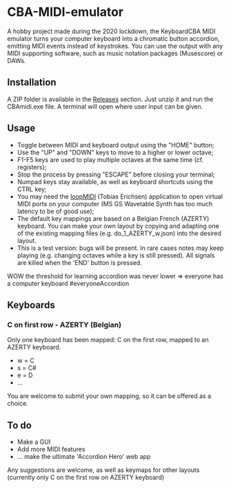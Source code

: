 # CBA-MIDI-emulator
A hobby project made during the 2020 lockdown, the KeyboardCBA MIDI emulator turns your computer keyboard into a chromatic button accordion, emitting MIDI events instead of keystrokes. You can use the output with any MIDI supporting software, such as music notation packages (Musescore) or DAWs.

## Installation
A ZIP folder is available in the [Releases](https://github.com/JWerbrouck/CBA-MIDI-emulator/releases) section. Just unzip it and run the CBAmidi.exe file. A terminal will open where user input can be given.

## Usage
* Toggle between MIDI and keyboard output using the "HOME" button;
* Use the "UP" and "DOWN" keys to move to a higher or lower octave;
* F1-F5 keys are used to play multiple octaves at the same time (cf. registers);
* Stop the process by pressing "ESCAPE" before closing your terminal;
* Numpad keys stay available, as well as keyboard shortcuts using the CTRL key;
* You may need the [loopMIDI](https://www.tobias-erichsen.de/software/loopmidi.html) (Tobias Erichsen) application to open virtual MIDI ports on your computer (MS GS Wavetable Synth has too much latency to be of good use);
* The default key mappings are based on a Belgian French (AZERTY) keyboard. You can make your own layout by copying and adapting one of the existing mapping files (e.g. do_1_AZERTY_w.json) into the desired layout.
* This is a test version: bugs will be present. In rare cases notes may keep playing (e.g. changing octaves while a key is still pressed). All signals are killed when the 'END' button is pressed.

WOW the threshold for learning accordion was never lower => everyone has a computer keyboard #everyoneAccordion  

## Keyboards
### C on first row - AZERTY (Belgian)
Only one keyboard has been mapped: C on the first row, mapped to an AZERTY keyboard. 
* w = C
* s = C#
* e = D
* ...

You are welcome to submit your own mapping, so it can be offered as a choice.

## To do
* Make a GUI
* Add more MIDI features
* ... make the ultimate 'Accordion Hero' web app 

Any suggestions are welcome, as well as keymaps for other layouts (currently only C on the first row on AZERTY keyboard)
